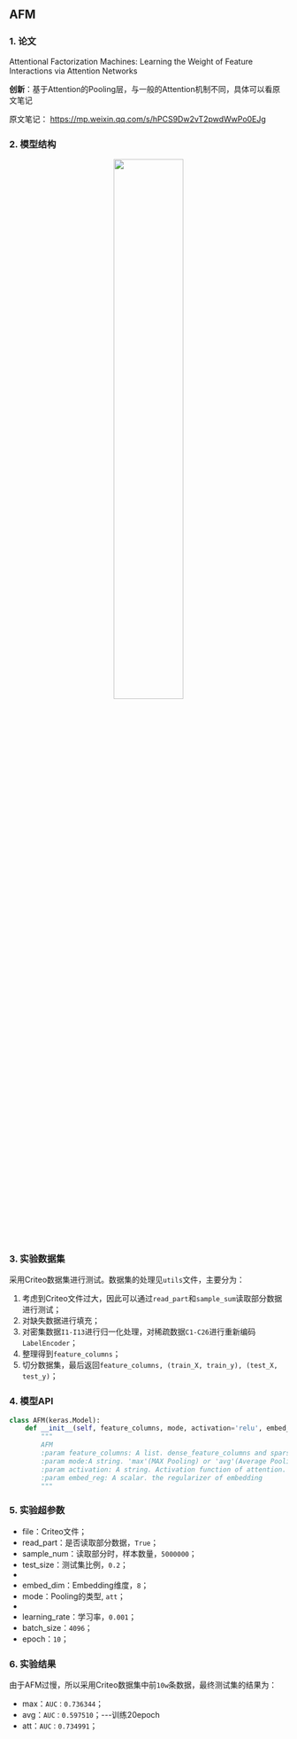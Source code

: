 ## AFM

### 1. 论文
Attentional Factorization Machines: Learning the Weight of Feature Interactions via Attention Networks

**创新**：基于Attention的Pooling层，与一般的Attention机制不同，具体可以看原文笔记  

原文笔记：  https://mp.weixin.qq.com/s/hPCS9Dw2vT2pwdWwPo0EJg



### 2. 模型结构

<div align=center><img src="https://cdn.jsdelivr.net/gh/BlackSpaceGZY/cdn/img/tf_9.png" width="50%;" style="float:center"/></div>



### 3. 实验数据集

采用Criteo数据集进行测试。数据集的处理见`utils`文件，主要分为：
1. 考虑到Criteo文件过大，因此可以通过`read_part`和`sample_sum`读取部分数据进行测试；
3. 对缺失数据进行填充；
4. 对密集数据`I1-I13`进行归一化处理，对稀疏数据`C1-C26`进行重新编码`LabelEncoder`；
5. 整理得到`feature_columns`；
6. 切分数据集，最后返回`feature_columns, (train_X, train_y), (test_X, test_y)`；



### 4. 模型API

```python
class AFM(keras.Model):
    def __init__(self, feature_columns, mode, activation='relu', embed_reg=1e-4):
        """
        AFM 
        :param feature_columns: A list. dense_feature_columns and sparse_feature_columns
        :param mode:A string. 'max'(MAX Pooling) or 'avg'(Average Pooling) or 'att'(Attention)
        :param activation: A string. Activation function of attention.
        :param embed_reg: A scalar. the regularizer of embedding
        """
```



### 5. 实验超参数

- file：Criteo文件；
- read_part：是否读取部分数据，`True`；
- sample_num：读取部分时，样本数量，`5000000`；
- test_size：测试集比例，`0.2`；
- 
- embed_dim：Embedding维度，`8`；
- mode：Pooling的类型, `att`；
- 
- learning_rate：学习率，`0.001`；
- batch_size：`4096`；
- epoch：`10`；



### 6. 实验结果

由于AFM过慢，所以采用Criteo数据集中前`10w`条数据，最终测试集的结果为：
- max：`AUC：0.736344`；
- avg：`AUC：0.597510`；---训练20epoch
- att：`AUC：0.734991`；